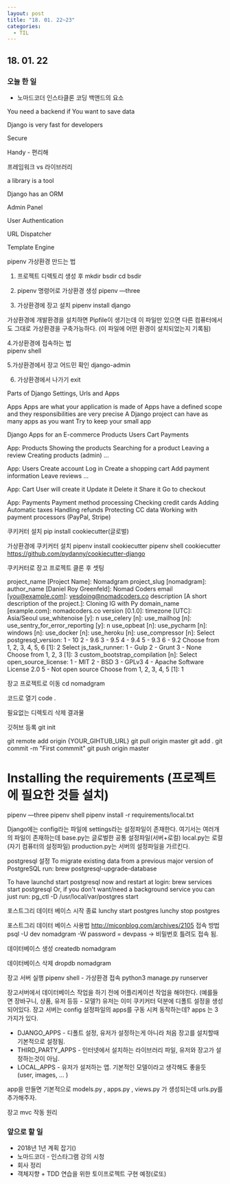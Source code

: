 ```yaml
---
layout: post
title: "18. 01. 22~23"
categories:
  - TIL
---
```


## 18. 01. 22
### 오늘 한 일
- 노마드코더 인스타클론 코딩
백앤드의 요소

You need a backend if
 You want to save data

Django is very fast for developers

Secure

Handy - 편리해

프레임워크 vs 라이브러리

a library is a tool

Django has an ORM

Admin Panel

User Authentication

URL Dispatcher

Template Engine

pipenv 가상환경 만드는 법

1. 프로젝트 디렉토리 생성 후
mkdir bsdir
cd bsdir

2. pipenv 명령어로 가상환경 생성
pipenv —three

3. 가상환경에 장고 설치
pipenv install django

가상환경에 개발환경을 설치하면 Pipfile이 생기는데 이 파일만 있으면 다른 컴퓨터에서도 그대로 가상환경을 구축가능하다. (이 파일에 어떤 환경이 설치되었는지 기록됨)


4.가상환경에 접속하는 법   
pipenv shell


5.가상환경에서 장고 어드민 확인
django-admin

6. 가상환경에서 나가기
exit


Parts of Django
Settings, Urls and Apps

Apps
Apps are what your application is made of
Apps have a defined scope and they responsibilities are very precise
A Django project can have as many apps as you want
Try to keep your small app

Django Apps for an E-commerce
Products
Users
Cart
Payments

App: Products
 Showing the products
Searching for a product
Leaving a review
Creating products (admin)
…

App: Users
Create account
Log in
Create a shopping cart
Add payment information
Leave reviews
…

App: Cart
User will create it
Update it
Delete it
Share it
Go to checkout

App: Payments
Payment method processing
Checking credit cards
Adding Automatic taxes
Handling refunds
Protecting CC data
Working with payment processors (PayPal, Stripe)


쿠키커터 설치
pip install cookiecutter(글로벌)

가상환경에 쿠키커터 설치
pipenv install cookiecutter
pipenv shell
cookiecutter https://github.com/pydanny/cookiecutter-django

쿠키커터로 장고 프로젝트 클론 후 셋팅

project_name [Project Name]: Nomadgram
project_slug [nomadgram]:
author_name [Daniel Roy Greenfeld]: Nomad Coders
email [you@example.com]: yesdoing@nomadcoders.co
description [A short description of the project.]: Cloning IG with Py
domain_name [example.com]: nomadcoders.co
version [0.1.0]:
timezone [UTC]: Asia/Seoul
use_whitenoise [y]: n
use_celery [n]:
use_mailhog [n]:
use_sentry_for_error_reporting [y]: n
use_opbeat [n]:
use_pycharm [n]:
windows [n]:
use_docker [n]:
use_heroku [n]:
use_compressor [n]:
Select postgresql_version:
1 - 10
2 - 9.6
3 - 9.5
4 - 9.4
5 - 9.3
6 - 9.2
Choose from 1, 2, 3, 4, 5, 6 [1]: 2
Select js_task_runner:
1 - Gulp
2 - Grunt
3 - None
Choose from 1, 2, 3 [1]: 3
custom_bootstrap_compilation [n]:
Select open_source_license:
1 - MIT
2 - BSD
3 - GPLv3
4 - Apache Software License 2.0
5 - Not open source
Choose from 1, 2, 3, 4, 5 [1]: 1

장고 프로젝트로 이동
cd nomadgram

코드로 열기
code .

필요없는 디렉토리 삭제
결과물




깃허브 등록
git init

git remote add origin {YOUR_GIHTUB_URL}
git pull origin master
git add .
git commit -m "First commmit"
git push origin master


# Installing the requirements (프로젝트에 필요한 것들 설치)
pipenv —three
pipenv shell
pipenv install -r requirements/local.txt

Django에는 config라는 파일에 settings라는 설정파일이 존재한다.
여기서는 여러개의 파일이 존재하는데
base.py는 글로벌한 공통 설정파일(서버+로컬)
local.py는 로컬 (자기 컴퓨터의 설정파일)
production.py는 서버의 설정파일을 가르킨다.


postgresql 설정
To migrate existing data from a previous major version of PostgreSQL run:
  brew postgresql-upgrade-database

To have launchd start postgresql now and restart at login:
  brew services start postgresql
Or, if you don't want/need a background service you can just run:
  pg_ctl -D /usr/local/var/postgres start

포스트그리 데이터 베이스 시작 종료
lunchy start postgres
lunchy stop postgres

포스트그리 데이터 베이스 사용법
http://miconblog.com/archives/2105
접속 방법
psql -U dev nomadgram -W
password = devpass -> 비밀번호 틀려도 접속 됨.

데이터베이스 생성
createdb nomadgram

데이터베이스 삭제
dropdb nomadgram

장고 서버 실행
pipenv shell - 가상환경 접속
python3 manage.py runserver

장고서버에서 데이터베이스 작업을 하기 전에 어플리케이션 작업을 해야한다. (예를들면 장바구니, 상품, 유저 등등 - 모델?)
유저는 이미 쿠키커터 덕분에 디폴트 설정을 생성 되어있다.
장고 서버는 config 설정파일의 apps를 구동 시켜 동작하는데?
apps 는 3가지가 있다.
* DJANGO_APPS - 디폴트 설정, 유저가 설정하는게 아니라 처음 장고를 설치할때 기본적으로 설정됨.
* THIRD_PARTY_APPS - 인터넷에서 설치하는 라이브러리 파일, 유저와 장고가 설정하는것이 아님.
* LOCAL_APPS - 유저가 설저하는 앱. 기본적인 모델이라고 생각해도 좋을듯 (user, images, … )

app을 만들면 기본적으로 models.py , apps.py , views.py 가 생성되는데 urls.py를 추가해주자.

장고 mvc 작동 원리


### 앞으로 할 일
- 2018년 1년 계획 잡기()
-	노마드코더 - 인스타그램 강의 시청
-	회사 정리
-	객체지향 + TDD 연습을 위한 토이프로젝트 구현 예정(로또)
